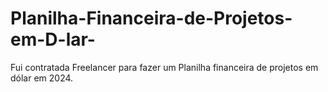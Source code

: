 # Planilha-Financeira-de-Projetos-em-D-lar-
Fui contratada Freelancer para fazer um Planilha financeira de projetos em dólar em 2024.

